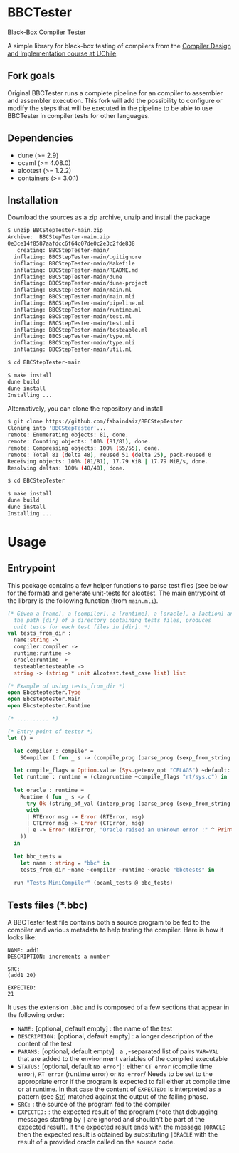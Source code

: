 # BBCTester
Black-Box Compiler Tester

A simple library for black-box testing of compilers from the [Compiler Design and Implementation course at UChile](https://users.dcc.uchile.cl/~etanter/CC5116/).

## Fork goals
Original BBCTester runs a complete pipeline for an compiler to assembler and assembler execution. This fork will add the possibility to configure or modify the steps that will be executed in the pipeline to be able to use BBCTester in compiler tests for other languages.

## Dependencies
- dune (>= 2.9)
- ocaml (>= 4.08.0)
- alcotest (>= 1.2.2)
- containers (>= 3.0.1)

## Installation


Download the sources as a zip archive, unzip and install the package
```bash
$ unzip BBCStepTester-main.zip
Archive:  BBCStepTester-main.zip
0e3ce14f8587aafdcc6f64c07de0c2e3c2fde838
   creating: BBCStepTester-main/
  inflating: BBCStepTester-main/.gitignore  
  inflating: BBCStepTester-main/Makefile  
  inflating: BBCStepTester-main/README.md  
  inflating: BBCStepTester-main/dune  
  inflating: BBCStepTester-main/dune-project  
  inflating: BBCStepTester-main/main.ml  
  inflating: BBCStepTester-main/main.mli  
  inflating: BBCStepTester-main/pipeline.ml  
  inflating: BBCStepTester-main/runtime.ml  
  inflating: BBCStepTester-main/test.ml  
  inflating: BBCStepTester-main/test.mli  
  inflating: BBCStepTester-main/testeable.ml  
  inflating: BBCStepTester-main/type.ml  
  inflating: BBCStepTester-main/type.mli  
  inflating: BBCStepTester-main/util.ml

$ cd BBCStepTester-main

$ make install
dune build
dune install         
Installing ...
```

Alternatively, you can clone the repository and install
```bash
$ git clone https://github.com/fabaindaiz/BBCStepTester
Cloning into 'BBCStepTester'...
remote: Enumerating objects: 81, done.
remote: Counting objects: 100% (81/81), done.
remote: Compressing objects: 100% (55/55), done.
remote: Total 81 (delta 48), reused 51 (delta 25), pack-reused 0
Receiving objects: 100% (81/81), 17.79 KiB | 17.79 MiB/s, done.
Resolving deltas: 100% (48/48), done.

$ cd BBCStepTester

$ make install
dune build
dune install         
Installing ...

```


# Usage

## Entrypoint

This package contains a few helper functions to parse test files (see below for the format) and generate unit-tests for alcotest. The main entrypoint of the library is the following function (from `main.mli`).

```ocaml
(* Given a [name], a [compiler], a [runtime], a [oracle], a [action] and
  the path [dir] of a directory containing tests files, produces
  unit tests for each test files in [dir]. *)
val tests_from_dir :
  name:string ->
  compiler:compiler ->
  runtime:runtime ->
  oracle:runtime ->
  testeable:testeable ->
  string -> (string * unit Alcotest.test_case list) list
```

```ocaml
(* Example of using tests_from_dir *)
open Bbcsteptester.Type
open Bbcsteptester.Main
open Bbcsteptester.Runtime

(* .......... *)

(* Entry point of tester *)
let () =

  let compiler : compiler = 
    SCompiler ( fun _ s -> (compile_prog (parse_prog (sexp_from_string s))) ) in

  let compile_flags = Option.value (Sys.getenv_opt "CFLAGS") ~default: "-z noexecstack -g -m64 -fPIE -pie" in
  let runtime : runtime = (clangruntime ~compile_flags "rt/sys.c") in
  
  let oracle : runtime = 
    Runtime ( fun _ s -> (
      try Ok (string_of_val (interp_prog (parse_prog (sexp_from_string s)) empty_env))
      with
      | RTError msg -> Error (RTError, msg)
      | CTError msg -> Error (CTError, msg)
      | e -> Error (RTError, "Oracle raised an unknown error :" ^ Printexc.to_string e)
    ))
  in
  
  let bbc_tests =
    let name : string = "bbc" in
    tests_from_dir ~name ~compiler ~runtime ~oracle "bbctests" in
  
  run "Tests MiniCompiler" (ocaml_tests @ bbc_tests)
```


## Tests files (*.bbc)

A BBCTester test file contains both a source program to be fed to the compiler and various metadata to help testing the compiler.
Here is how it looks like:
```
NAME: add1
DESCRIPTION: increments a number

SRC:
(add1 20)

EXPECTED:
21
```


It uses the extension `.bbc` and is composed of a few sections that appear in the following order:
- `NAME:` [optional, default empty] : the name of the test
- `DESCRIPTION:` [optional, default empty] : a longer description of the content of the test
- `PARAMS:` [optional, default empty] : a `,`-separated list of pairs `VAR=VAL` that are added to the environment variables of the compiled executable
- `STATUS:` [optional, default `No error`] : either `CT error` (compile time error), `RT error` (runtime error) or `No error`/ Needs to be set to the appropriate error if the program is expected to fail either at compile time or at runtime. In that case the content of `EXPECTED:` is interpreted as a pattern (see [Str](https://caml.inria.fr/pub/docs/manual-ocaml/libref/Str.html)) matched against the output of the failing phase.
- `SRC:` : the source of the program fed to the compiler
- `EXPECTED:` : the expected result of the program (note that debugging messages starting by `|` are ignored and shouldn't be part of the expected result). If the expected result ends with the message `|ORACLE` then the expected result is obtained by substituting `|ORACLE` with the result of a provided oracle called on the source code.
